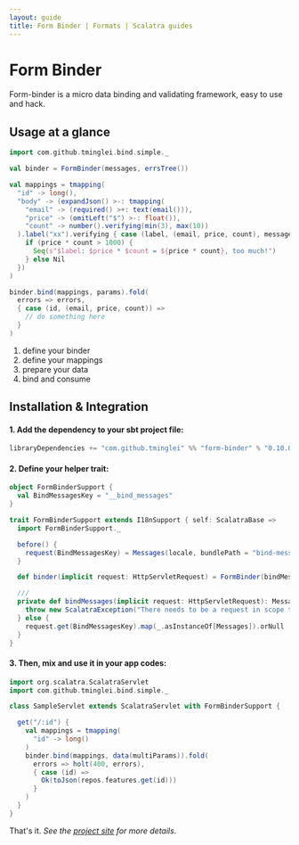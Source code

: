 ```yaml
---
layout: guide
title: Form Binder | Formats | Scalatra guides
---
```


<div class="page-header">
  <h1>Form Binder</h1>
</div>


Form-binder is a micro data binding and validating framework, easy to use and hack.

## Usage at a glance

```scala
import com.github.tminglei.bind.simple._

val binder = FormBinder(messages, errsTree())

val mappings = tmapping(
  "id" -> long(),
  "body" -> (expandJson() >-: tmapping(
    "email" -> (required() >+: text(email())),
    "price" -> (omitLeft("$") >-: float()),
    "count" -> number().verifying(min(3), max(10))
  ).label("xx").verifying { case (label, (email, price, count), messages) =>
    if (price * count > 1000) {
      Seq(s"$label: $price * $count = ${price * count}, too much!")
    } else Nil
  })
)

binder.bind(mappings, params).fold(
  errors => errors,
  { case (id, (email, price, count)) => 
    // do something here
  }
)

```

1) define your binder
2) define your mappings
3) prepare your data
4) bind and consume


## Installation & Integration

#### 1. Add the dependency to your sbt project file:

```scala
libraryDependencies += "com.github.tminglei" %% "form-binder" % "0.10.0"
```

#### 2. Define your helper trait:

```scala
object FormBinderSupport {
  val BindMessagesKey = "__bind_messages"
}

trait FormBinderSupport extends I18nSupport { self: ScalatraBase =>
  import FormBinderSupport._

  before() {
    request(BindMessagesKey) = Messages(locale, bundlePath = "bind-messages")
  }

  def binder(implicit request: HttpServletRequest) = FormBinder(bindMessages.get, errsTree())

  ///
  private def bindMessages(implicit request: HttpServletRequest): Messages = if (request == null) {
    throw new ScalatraException("There needs to be a request in scope to call bindMessages")
  } else {
    request.get(BindMessagesKey).map(_.asInstanceOf[Messages]).orNull
  }
}
```

#### 3. Then, mix and use it in your app codes:

```scala
import org.scalatra.ScalatraServlet
import com.github.tminglei.bind.simple._

class SampleServlet extends ScalatraServlet with FormBinderSupport {

  get("/:id") {
    val mappings = tmapping(
      "id" -> long()
    )
    binder.bind(mappings, data(multiParams)).fold(
      errors => holt(400, errors),
      { case (id) =>
        Ok(toJson(repos.features.get(id)))
      }
    )
  }
}
```

That's it. _See the [project site](https://github.com/tminglei/form-binder) for more details._
